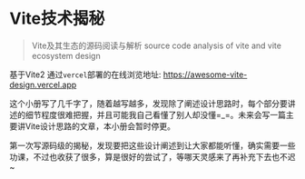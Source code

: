# Vite技术揭秘

> Vite及其生态的源码阅读与解析
source code analysis of vite and vite ecosystem design

基于Vite2
通过`vercel`部署的在线浏览地址: https://awesome-vite-design.vercel.app

这个小册写了几千字了，随着越写越多，发现除了阐述设计思路时，每个部分要讲述的细节程度很难把握，并且可能我自己看懂了别人却没懂=_=。未来会写一篇主要讲Vite设计思路的文章，本小册会暂时停更。

第一次写源码级的揭秘，发现要把这些设计阐述到让大家都能听懂，确实需要一些功课，不过也收获了很多，算是很好的尝试了，等哪天灵感来了再补充下去也不迟~
